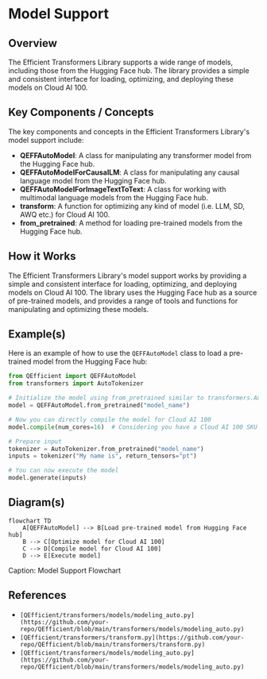 # Model Support
## Overview
The Efficient Transformers Library supports a wide range of models, including those from the Hugging Face hub. The library provides a simple and consistent interface for loading, optimizing, and deploying these models on Cloud AI 100.

## Key Components / Concepts
The key components and concepts in the Efficient Transformers Library's model support include:

*   **QEFFAutoModel**: A class for manipulating any transformer model from the Hugging Face hub.
*   **QEFFAutoModelForCausalLM**: A class for manipulating any causal language model from the Hugging Face hub.
*   **QEFFAutoModelForImageTextToText**: A class for working with multimodal language models from the Hugging Face hub.
*   **transform**: A function for optimizing any kind of model (i.e. LLM, SD, AWQ etc.) for Cloud AI 100.
*   **from_pretrained**: A method for loading pre-trained models from the Hugging Face hub.

## How it Works
The Efficient Transformers Library's model support works by providing a simple and consistent interface for loading, optimizing, and deploying models on Cloud AI 100. The library uses the Hugging Face hub as a source of pre-trained models, and provides a range of tools and functions for manipulating and optimizing these models.

## Example(s)
Here is an example of how to use the `QEFFAutoModel` class to load a pre-trained model from the Hugging Face hub:
```python
from QEfficient import QEFFAutoModel
from transformers import AutoTokenizer

# Initialize the model using from_pretrained similar to transformers.AutoModel.
model = QEFFAutoModel.from_pretrained("model_name")

# Now you can directly compile the model for Cloud AI 100
model.compile(num_cores=16)  # Considering you have a Cloud AI 100 SKU

# Prepare input
tokenizer = AutoTokenizer.from_pretrained("model_name")
inputs = tokenizer("My name is", return_tensors="pt")

# You can now execute the model
model.generate(inputs)
```

## Diagram(s)
```mermaid
flowchart TD
    A[QEFFAutoModel] --> B[Load pre-trained model from Hugging Face hub]
    B --> C[Optimize model for Cloud AI 100]
    C --> D[Compile model for Cloud AI 100]
    D --> E[Execute model]
```
Caption: Model Support Flowchart

## References
*   `[QEfficient/transformers/models/modeling_auto.py](https://github.com/your-repo/QEfficient/blob/main/transformers/models/modeling_auto.py)`
*   `[QEfficient/transformers/transform.py](https://github.com/your-repo/QEfficient/blob/main/transformers/transform.py)`
*   `[QEfficient/transformers/models/modeling_auto.py](https://github.com/your-repo/QEfficient/blob/main/transformers/models/modeling_auto.py)`
